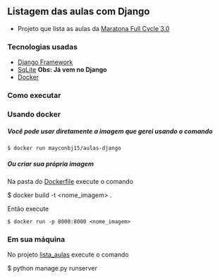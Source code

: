 ## Listagem das aulas com Django

- Projeto que lista as aulas da [Maratona Full Cycle 3.0](http://maratona.fullcycle.com.br/)

### Tecnologias usadas

- [Django Framework](https://www.djangoproject.com/)
- [SqLite](https://www.sqlite.org/index.html) **Obs: Já vem no Django**
- [Docker](https://www.docker.com/)

### Como executar

### Usando docker

##### Você pode usar diretamente a imagem que gerei usando o comando

    $ docker run mayconbj15/aulas-django

##### Ou criar sua própria imagem

Na pasta do [Dockerfile](https://github.com/mayconbj15/maratona-fullcycle-3.0/blob/master/04-django/lista_aulas/Dockerfile) execute o comando

\$ docker build -t <nome_imagem> .

Então execute

    $ docker run -p 8000:8000 <nome_imagem>

### Em sua máquina

No projeto [lista_aulas](https://github.com/mayconbj15/maratona-fullcycle-3.0/tree/master/04-django/lista_aulas) execute o comando

\$ python manage.py runserver

